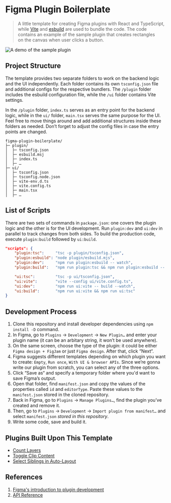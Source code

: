 # Figma Plugin Boilerplate

> A little template for creating Figma plugins with React and TypeScript, while [Vite](https://vitejs.dev) and [esbuild](https://esbuild.github.io) are used to bundle the code. The code contains an example of the sample plugin that creates rectangles on the canvas when user clicks a button.

![A demo of the sample plugin](https://github.com/gnchrv/figma-plugin-boilerplate/assets/10423326/ca1cfdf6-a2fa-4e72-998d-299b3384496c)

## Project Structure

The template provides two separate folders to work on the backend logic and the UI independently. Each folder contains its own `tsconfig.json` file and additional configs for the respective bundlers. The `/plugin` folder includes the esbuild configuration file, while the `/ui` folder contains Vite settings.

In the `/plugin` folder, `index.ts` serves as an entry point for the backend logic, while in the `ui/` folder, `main.tsx` serves the same purpose for the UI. Feel free to move things around and add additional structures inside these folders as needed. Don’t forget to adjust the config files in case the entry points are changed.

```
figma-plugin-boilerplate/
├─ plugin/
│  ├─ tsconfig.json
│  ├─ esbuild.msj
│  ├─ index.ts
│  ├─ …
├─ ui/
│  ├─ tsconfig.json
│  ├─ tsconfig.node.json
│  ├─ vite-env.d.ts
│  ├─ vite.config.ts
│  ├─ main.tsx
│  ├─ …
```

## List of Scripts

There are two sets of commands in `package.json`: one covers the plugin logic and the other is for the UI development. Run `plugin:dev` and `ui:dev` in parallel to track changes from both sides. To build the production code, execute `plugin:build` followed by `ui:build`.

```json
"scripts": {
    "plugin:tsc":     "tsc -p plugin/tsconfig.json",
    "plugin:esbuild": "node plugin/esbuild.mjs",
    "plugin:dev":     "npm run plugin:esbuild -- watch",
    "plugin:build":   "npm run plugin:tsc && npm run plugin:esbuild -- build",

    "ui:tsc":         "tsc -p ui/tsconfig.json",
    "ui:vite":        "vite --config ui/vite.config.ts",
    "ui:dev":         "npm run ui:vite -- build --watch",
    "ui:build":       "npm run ui:vite && npm run ui:tsc"
}
```

## Development Process

1. Clone this repository and install developer dependencies using `npm install -D` command.
2. In Figma, go to `Plugins` → `Development` → `New Plugin…` and enter your plugin name (it can be an arbitary string, it won’t be used anywhere).
3. On the same screen, choose the type of the plugin: it could be either `Figma design + FigJam` or just `Figma design`. After that, click “Next“.
4. Figma suggests different templates depending on which plugin you want to create: `Empty`, `Run once`, `With UI & browser APIs`. Since we’re gonna write our plugin from scratch, you can select any of the three options.
5. Click “Save as“ and specify a temporary folder where you'd want to save Figma’s output.
6. Open that folder, find `manifest.json` and copy the values of the properties called `id` and `editorType`. Paste these values to the `manifest.json` stored in the cloned repository.
7. Back in Figma, go to `Plugins` → `Manage Plugins…`, find the plugin you’ve created and remove it.
8. Then, go to `Plugins` → `Development` → `Import plugin from manifest…` and select `manifest.json` _stored in this repository_.
9. Write some code, save and build it.

## Plugins Built Upon This Template

- [Count Layers](https://www.figma.com/community/plugin/900867721222656652/Count-Layers)
- [Toggle Clip Content](https://www.figma.com/community/plugin/1108861824194364527/Toggle-Clip-Content)
- [Select Siblings in Auto-Layout](https://www.figma.com/community/plugin/1023271295543606907/Select-Siblings-in-Auto-Layout)

## References

1. [Figma's introduction to plugin development](https://www.figma.com/plugin-docs/intro/)
2. [API Reference](https://www.figma.com/plugin-docs/api/api-overview/)

